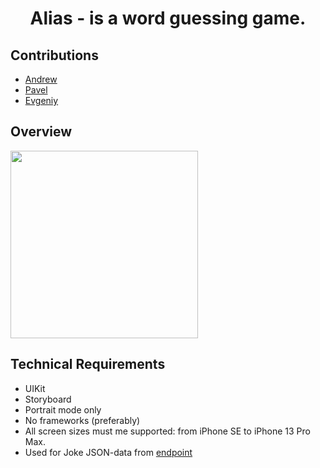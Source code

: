 <h1 align="center">Alias - is a word guessing game.</h1>


## Contributions

- <a href="https://github.com/drewkuznetsov">Andrew</a>
- <a href="https://github.com/Pavelburdov">Pavel</a>
- <a href="https://github.com/myIDDQD">Evgeniy</a>

## Overview

<img src="Resources/Alias.gif" width="300"/>

## Technical Requirements

- UIKit
- Storyboard
- Portrait mode only
- No frameworks (preferably)
- All screen sizes must me supported: from iPhone SE to iPhone 13 Pro Max.
- Used for Joke JSON-data from [endpoint](https://joke.deno.dev/)
